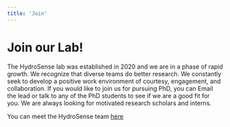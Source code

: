 ```yaml
---
title: 'Join'
---
```


# Join our Lab!

The HydroSense lab was established in 2020 and we are in a phase of rapid growth. We recognize that diverse teams do better research. We constantly seek to develop a positive work environment of courtesy, engagement, and collaboration. If you would like to join us for pursuing PhD, you can Email the lead or talk to any of the PhD students to see if we are a good fit for you. We are always looking for motivated research scholars and interns.

You can meet the HydroSense team [here](../team)
